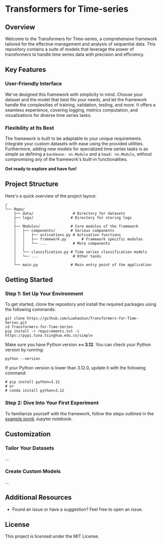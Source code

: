 # Transformers for Time-series


## Overview

Welcome to the Transformers for Time-series, a comprehensive framework tailored for the effective management and analysis of sequential data. This repository contains a suite of models that leverage the power of transformers to handle time series data with precision and efficiency.

## Key Features

### User-Friendly Interface

We've designed this framework with simplicity in mind. Choose your dataset and the model that best fits your needs, and let the framework handle the complexities of training, validation, testing, and more. It offers a seamless experience, covering logging, metrics computation, and visualizations for diverse time series tasks.

### Flexibility at Its Best

The framework is built to be adaptable to your unique requirements. Integrate your custom datasets with ease using the provided utilities. Furthermore, adding new models for specialized time series tasks is as simple as defining a `backbone: nn.Module` and a `head: nn.Module`, without compromising any of the framework's built-in functionalities.

**Get ready to explore and have fun!**

## Project Structure

Here's a quick overview of the project layout:

```
/
└── Repo/
    ├── data/                  # Directory for datasets
    ├── logs/                 # Directory for storing logs
    │
    ├── Modules/              # Core modules of the framework
    │   ├── components/       # Various components
    │   │   ├── activations.py # Activation functions
    │   |   ├── framework.py       # Framework specific modules
    │   │   └── ...            # More components
    │   │
    │   └── classification.py # Time series classification models
    │   └── ...                # Other tasks
    │
    └── main.py               # Main entry point of the application
```

## Getting Started

### Step 1: Set Up Your Environment

To get started, clone the repository and install the required packages using the following commands:

```shell
git clone https://github.com/LuohaoSun/Transformers-for-Time-Series.git
cd Transformers-for-Time-Series
pip install -r requirements.txt -i https://pypi.tuna.tsinghua.edu.cn/simple
```

Make sure you have Python version **>= 3.12**. You can check your Python version by running:

```shell
python --version
```

If your Python version is lower than 3.12.0, update it with the following command:

```shell
# pip install python=3.12
# or
# conda install python=3.12
```

### Step 2: Dive Into Your First Experiment

To familiarize yourself with the framework, follow the steps outlined in the [example.ipynb](example.ipynb) Jupyter notebook.

## Customization

### Tailor Your Datasets

...

### Create Custom Models

...

## Additional Resources

- Found an issue or have a suggestion? Feel free to open an issue.

## License

This project is licensed under the MIT License.
